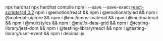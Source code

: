 npx hardhat 
npx hardhat compile 
npm i --save --save-exact react-scripts@4.0.2
    npm i @emotion/react &&
    npm i @emotion/styled &&
    npm i @material-ui/core &&
    npm i @mui/icons-material &&
    npm i @mui/material &&
    npm i @mui/styles &&
    npm i @mui/x-data-grid &&
    npm i @testing-library/jest-dom &&
    npm i @testing-library/react &&
    npm i @testing-library/user-event &&
    npm i decimal.js 